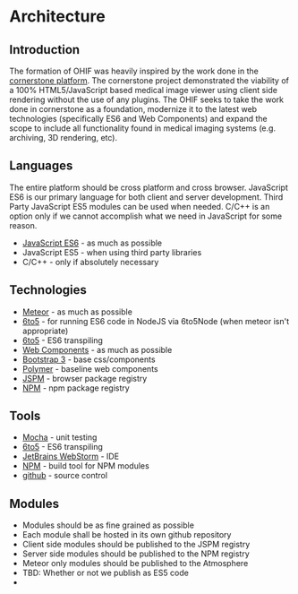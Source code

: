 # Architecture

Introduction
------------
The formation of OHIF was heavily inspired by the work done in the [cornerstone platform](https://github.com/chafey/cornerstone).  The cornerstone project demonstrated the viability of a 100% HTML5/JavaScript based medical image viewer using client side rendering without the use of any plugins.  The OHIF seeks to take the work done in cornerstone as a foundation, modernize it to the latest web technologies (specifically ES6 and Web Components) and expand the scope to include all functionality found in medical imaging systems (e.g. archiving, 3D rendering, etc).


Languages
---------
The entire platform should be cross platform and cross browser.  JavaScript ES6 is our primary language for both client and server development.  Third Party JavaScript ES5 modules can be used when needed.  C/C++ is an option only if we cannot accomplish what we need in JavaScript for some reason.

* [JavaScript ES6](https://github.com/lukehoban/es6features) - as much as possible
* JavaScript ES5 - when using third party libraries 
* C/C++ - only if absolutely necessary

Technologies
------------

* [Meteor](https://www.meteor.com/) - as much as possible
* [6to5](https://6to5.org/) - for running ES6 code in NodeJS via 6to5Node (when meteor isn't appropriate)
* [6to5](https://6to5.org/) - ES6 transpiling
* [Web Components](http://webcomponents.org/) - as much as possible
* [Bootstrap 3](http://getbootstrap.com/) - base css/components
* [Polymer](https://www.polymer-project.org/) - baseline web components
* [JSPM](http://jspm.io/) - browser package registry
* [NPM](https://www.npmjs.com/) - npm package registry

Tools
-----

* [Mocha](http://unitjs.com/guide/mocha.html) - unit testing
* [6to5](https://6to5.org/) - ES6 transpiling
* [JetBrains WebStorm](https://www.jetbrains.com/webstorm/) - IDE
* [NPM](https://www.npmjs.com/) - build tool for NPM modules
* [github](https://github.com/) - source control

Modules
-------
* Modules should be as fine grained as possible
* Each module shall be hosted in its own github repository
* Client side modules should be published to the JSPM registry
* Server side modules should be published to the NPM registry
* Meteor only modules should be published to the Atmosphere
* TBD: Whether or not we publish as ES5 code
* 
